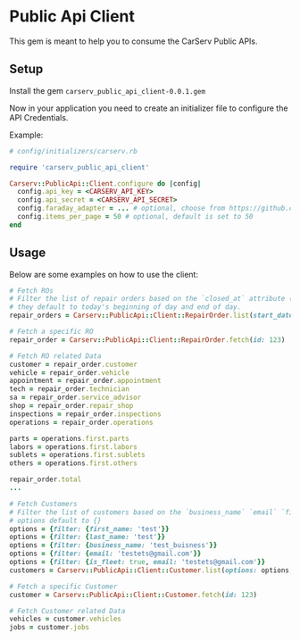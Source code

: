 # Public Api Client

This gem is meant to help you to consume the CarServ Public APIs.

## Setup

Install the gem `carserv_public_api_client-0.0.1.gem`

Now in your application you need to create an initializer file to configure the API Credentials.

Example:

```ruby
# config/initializers/carserv.rb

require 'carserv_public_api_client'

Carserv::PublicApi::Client.configure do |config|
  config.api_key = <CARSERV_API_KEY>
  config.api_secret = <CARSERV_API_SECRET>
  config.faraday_adapter = ... # optional, choose from https://github.com/lostisland/awesome-faraday/#adapters
  config.items_per_page = 50 # optional, default is set to 50
end
```

## Usage

Below are some examples on how to use the client:

```ruby
# Fetch ROs
# Filter the list of repair orders based on the `closed_at` attribute (when the RO was closed) by providing the `start_date` and `end_date` params
# they default to today's beginning of day and end of day.
repair_orders = Carserv::PublicApi::Client::RepairOrder.list(start_date: 2.days.ago, end_date: Time.now)

# Fetch a specific RO
repair_order = Carserv::PublicApi::Client::RepairOrder.fetch(id: 123)

# Fetch RO related Data
customer = repair_order.customer
vehicle = repair_order.vehicle
appointment = repair_order.appointment
tech = repair_order.technician
sa = repair_order.service_advisor
shop = repair_order.repair_shop
inspections = repair_order.inspections
operations = repair_order.operations

parts = operations.first.parts
labors = operations.first.labors
sublets = operations.first.sublets
others = operations.first.others

repair_order.total
...

# Fetch Customers
# Filter the list of customers based on the `business_name` `email` `first_name` `last_name` `phone_number` `is_fleet`, by providing the filter key and its value
# options default to {}
options = {filter: {first_name: 'test'}}
options = {filter: {last_name: 'test'}}
options = {filter: {business_name: 'test_buisness'}}
options = {filter: {email: 'testets@gmail.com'}}
options = {filter: {is_fleet: true, email: 'testets@gmail.com'}}
customers = Carserv::PublicApi::Client::Customer.list(options: options, page: 2)

# Fetch a specific Customer
customer = Carserv::PublicApi::Client::Customer.fetch(id: 123)

# Fetch Customer related Data
vehicles = customer.vehicles
jobs = customer.jobs
```
